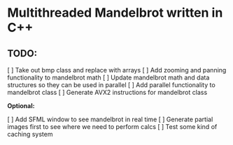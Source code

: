 # Multithreaded Mandelbrot written in C++

## TODO:

[ ] Take out bmp class and replace with arrays
[ ] Add zooming and panning functionality to mandelbrot math
[ ] Update mandelbrot math and data structures so they can be used in parallel
[ ] Add parallel functionality to mandelbrot class
[ ] Generate AVX2 instructions for mandelbrot class

**Optional:**

[ ] Add SFML window to see mandelbrot in real time
[ ] Generate partial images first to see where we need to perform calcs
[ ] Test some kind of caching system
